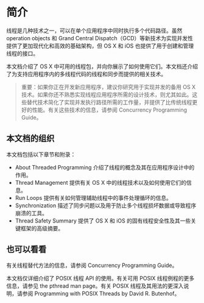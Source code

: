 # 简介

线程是几种技术之一，可以在单个应用程序中同时执行多个代码路径。虽然 operation objects 和 Grand Central Dispatch（GCD）等新技术为实现并发性提供了更加现代化和高效的基础架构，但 OS X 和 iOS 也提供了用于创建和管理线程的接口。

本文档介绍了 OS X 中可用的线程包，并向你展示了如何使用它们。本文档还介绍了为支持应用程序内的多线程代码的线程和同步而提供的相关技术。

> 重要：如果你正在开发新应用程序，建议你研究用于实现并发的备用 OS X 技术。如果你还不熟悉实现线程应用程序所需的设计技术，则尤其如此。这些替代技术简化了实现并发执行路径所需的工作量，并提供了比传统线程更好的性能。有关这些技术的信息，请参阅 Concurrency Programming Guide。

## 本文档的组织

本文档包括以下章节和附录：

- About Threaded Programming 介绍了线程的概念及其在应用程序设计中的作用。
- Thread Management 提供有关 OS X 中的线程技术以及如何使用它们的信息。
- Run Loops 提供有关如何管理辅助线程中的事件处理循环的信息。
- Synchronization 描述了同步问题以及用于防止多个线程损坏数据或导致程序崩溃的工具。
- Thread Safety Summary 提供了 OS X 和 iOS 的固有线程安全性及其一些关键框架的高级摘要。

## 也可以看看

有关线程替代方法的信息，请参阅 Concurrency Programming Guide。

本文档仅详细介绍了 POSIX 线程 API 的使用。有关可用 POSIX 线程例程的更多信息，请参见 the pthread man page。有关 POSIX 线程及其用法的更深入说明，请参阅 Programming with POSIX Threads by David R. Butenhof。